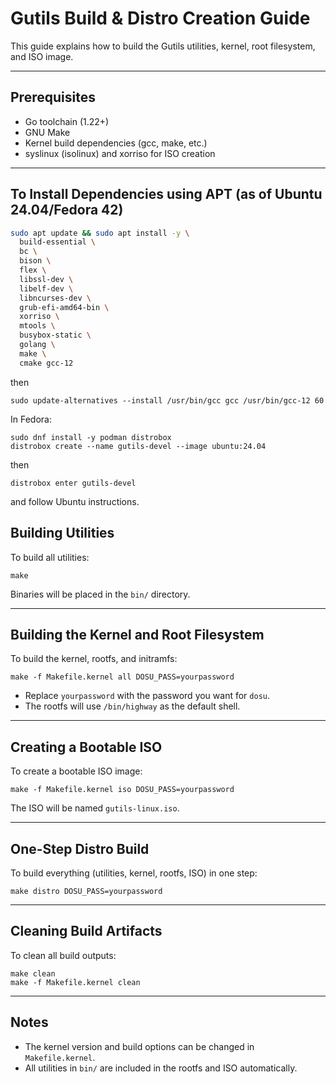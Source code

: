 # Gutils Build & Distro Creation Guide

This guide explains how to build the Gutils utilities, kernel, root filesystem, and ISO image.

---

## Prerequisites
- Go toolchain (1.22+)
- GNU Make
- Kernel build dependencies (gcc, make, etc.)
- syslinux (isolinux) and xorriso for ISO creation

---

## To Install Dependencies using APT (as of Ubuntu 24.04/Fedora 42)

```bash
sudo apt update && sudo apt install -y \
  build-essential \
  bc \
  bison \
  flex \
  libssl-dev \
  libelf-dev \
  libncurses-dev \
  grub-efi-amd64-bin \
  xorriso \
  mtools \
  busybox-static \
  golang \
  make \
  cmake gcc-12
```
then
```
sudo update-alternatives --install /usr/bin/gcc gcc /usr/bin/gcc-12 60
```

In Fedora:

```
sudo dnf install -y podman distrobox
distrobox create --name gutils-devel --image ubuntu:24.04
```
then
```
distrobox enter gutils-devel
```
and follow Ubuntu instructions.

## Building Utilities
To build all utilities:
```
make
```
Binaries will be placed in the `bin/` directory.

---

## Building the Kernel and Root Filesystem
To build the kernel, rootfs, and initramfs:
```
make -f Makefile.kernel all DOSU_PASS=yourpassword
```
- Replace `yourpassword` with the password you want for `dosu`.
- The rootfs will use `/bin/highway` as the default shell.

---

## Creating a Bootable ISO
To create a bootable ISO image:
```
make -f Makefile.kernel iso DOSU_PASS=yourpassword
```
The ISO will be named `gutils-linux.iso`.

---

## One-Step Distro Build
To build everything (utilities, kernel, rootfs, ISO) in one step:
```
make distro DOSU_PASS=yourpassword
```

---

## Cleaning Build Artifacts
To clean all build outputs:
```
make clean
make -f Makefile.kernel clean
```

---

## Notes
- The kernel version and build options can be changed in `Makefile.kernel`.
- All utilities in `bin/` are included in the rootfs and ISO automatically. 
